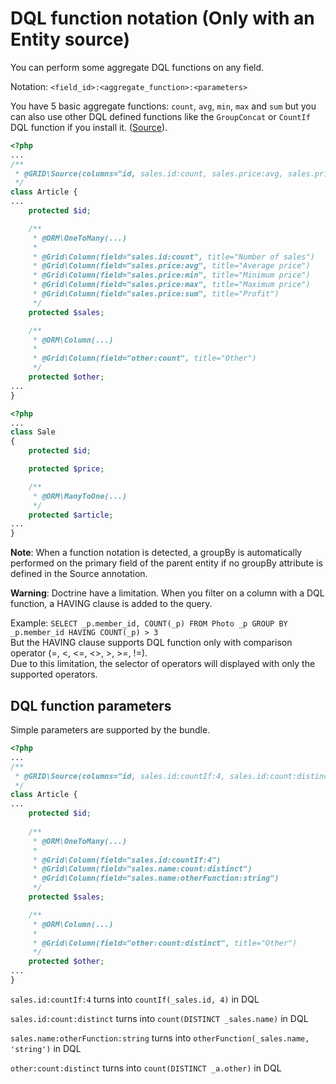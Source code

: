 DQL function notation (Only with an Entity source)
==================================================

You can perform some aggregate DQL functions on any field.

Notation: `<field_id>:<aggregate_function>:<parameters>`

You have 5 basic aggregate functions: `count`, `avg`, `min`, `max` and `sum` but you can also use other DQL defined functions like the `GroupConcat` or `CountIf` DQL function if you install it. ([Source][1]).

```php
<?php
...
/**
 * @GRID\Source(columns="id, sales.id:count, sales.price:avg, sales.price:sum, sales.price:max, sales.price:min, other:count", groupBy={"id", "sales.price:avg"})
 */
class Article {
...
    protected $id;

    /**
     * @ORM\OneToMany(...)
     * 
     * @Grid\Column(field="sales.id:count", title="Number of sales")
     * @Grid\Column(field="sales.price:avg", title="Average price")
     * @Grid\Column(field="sales.price:min", title="Minimum price")
     * @Grid\Column(field="sales.price:max", title="Maximum price")
     * @Grid\Column(field="sales.price:sum", title="Profit")
     */
    protected $sales;

    /**
     * @ORM\Column(...)
     *
     * @Grid\Column(field="other:count", title="Other")
     */
    protected $other;
...
}
```

```php
<?php
...
class Sale
{
    protected $id;

    protected $price;

    /**
     * @ORM\ManyToOne(...)
     */
    protected $article;	
...
}
```

**Note**: When a function notation is detected, a groupBy is automatically performed on the primary field of the parent entity if no groupBy attribute is defined in the Source annotation.

**Warning**: Doctrine have a limitation. When you filter on a column with a DQL function, a HAVING clause is added to the query. 
 
Example: `SELECT _p.member_id, COUNT(_p) FROM Photo _p GROUP BY _p.member_id HAVING COUNT(_p) > 3`  
But the HAVING clause supports DQL function only with comparison operator (=, <, <=, <>, >, >=, !=).  
Due to this limitation, the selector of operators will displayed with only the supported operators.

## DQL function parameters

Simple parameters are supported by the bundle.

```php
<?php
...
/**
 * @GRID\Source(columns="id, sales.id:countIf:4, sales.id:count:distinct, sales.name:otherFunction:example, other:count:distinct")
 */
class Article {
...
    protected $id;
    
    /**
     * @ORM\OneToMany(...)
     * 
     * @Grid\Column(field="sales.id:countIf:4")
     * @Grid\Column(field="sales.name:count:distinct")
     * @Grid\Column(field="sales.name:otherFunction:string")
     */
    protected $sales;

    /**
     * @ORM\Column(...)
     *
     * @Grid\Column(field="other:count:distinct", title="Other")
     */
    protected $other;
...
}
```

`sales.id:countIf:4` turns into `countIf(_sales.id, 4)` in DQL

`sales.id:count:distinct` turns into `count(DISTINCT _sales.name)` in DQL

`sales.name:otherFunction:string` turns into `otherFunction(_sales.name, 'string')` in DQL

`other:count:distinct` turns into `count(DISTINCT _a.other)` in DQL

[1]: https://github.com/beberlei/DoctrineExtensions/blob/master/lib/DoctrineExtensions/Query/Mysql/
